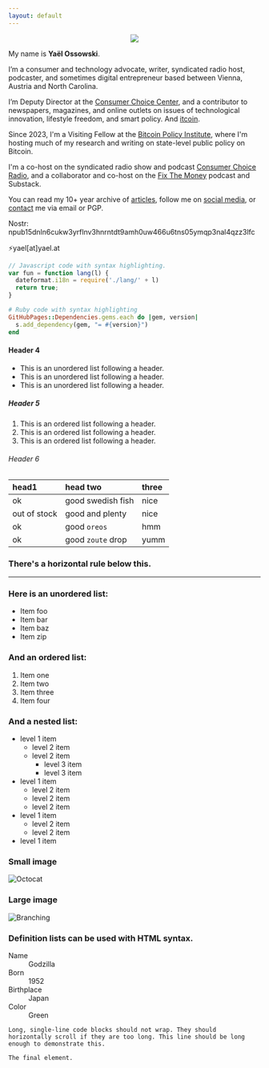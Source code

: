 ```yaml
---
layout: default
---
```



<center><img src="https://yael.at/img/yo-header.jpg" /></center>
  <p>My name is <b>Yaël Ossowski</b>.</p>
  
  <p>I’m a consumer and technology advocate, writer, syndicated radio host, podcaster, and sometimes digital entrepreneur based between Vienna, Austria and North Carolina.</p>

  <p>I’m Deputy Director at the <a href="https://consumerchoicecenter.org">Consumer Choice Center</a>, and a contributor to newspapers, magazines, and online outlets on issues of technological innovation, lifestyle freedom, and smart policy. And <a href="https://yael.ca/?s=bitcoin"><i class="fa fa-btc"></i>itcoin</a>.</p>
    
  <p>Since 2023, I'm a Visiting Fellow at the <a href="https://www.btcpolicy.org/authors/yael-ossowski">Bitcoin Policy Institute</a>, where I'm hosting much of my research and writing on state-level public policy on Bitcoin.</p>
          
  <p>I'm a co-host on the syndicated radio show and podcast <a href="https://consumerchoicecenter.org/radio/">Consumer Choice Radio</a>, and a collaborator and co-host on the <a href="https://fixthemoney.net">Fix The Money</a> podcast and Substack.</p>

  <p>You can read my 10+ year archive of <a href="http:/yael.ca/">articles</a>, follow me on <a href="/links/">social media</a>, or <a href="/contact/">contact</a> me via email or PGP.</p>
  
  <p>Nostr: npub15dnln6cukw3yrflnv3hnrntdt9amh0uw466u6tns05ymqp3nal4qzz3lfc</p>
  
  <p>&#9889;yael[at]yael.at</p>



```js
// Javascript code with syntax highlighting.
var fun = function lang(l) {
  dateformat.i18n = require('./lang/' + l)
  return true;
}
```

```ruby
# Ruby code with syntax highlighting
GitHubPages::Dependencies.gems.each do |gem, version|
  s.add_dependency(gem, "= #{version}")
end
```

#### Header 4

*   This is an unordered list following a header.
*   This is an unordered list following a header.
*   This is an unordered list following a header.

##### Header 5

1.  This is an ordered list following a header.
2.  This is an ordered list following a header.
3.  This is an ordered list following a header.

###### Header 6

| head1        | head two          | three |
|:-------------|:------------------|:------|
| ok           | good swedish fish | nice  |
| out of stock | good and plenty   | nice  |
| ok           | good `oreos`      | hmm   |
| ok           | good `zoute` drop | yumm  |

### There's a horizontal rule below this.

* * *

### Here is an unordered list:

*   Item foo
*   Item bar
*   Item baz
*   Item zip

### And an ordered list:

1.  Item one
1.  Item two
1.  Item three
1.  Item four

### And a nested list:

- level 1 item
  - level 2 item
  - level 2 item
    - level 3 item
    - level 3 item
- level 1 item
  - level 2 item
  - level 2 item
  - level 2 item
- level 1 item
  - level 2 item
  - level 2 item
- level 1 item

### Small image

![Octocat](https://github.githubassets.com/images/icons/emoji/octocat.png)

### Large image

![Branching](https://guides.github.com/activities/hello-world/branching.png)


### Definition lists can be used with HTML syntax.

<dl>
<dt>Name</dt>
<dd>Godzilla</dd>
<dt>Born</dt>
<dd>1952</dd>
<dt>Birthplace</dt>
<dd>Japan</dd>
<dt>Color</dt>
<dd>Green</dd>
</dl>

```
Long, single-line code blocks should not wrap. They should horizontally scroll if they are too long. This line should be long enough to demonstrate this.
```

```
The final element.
```
